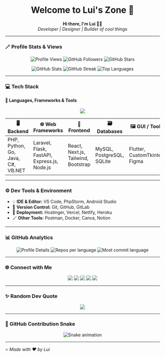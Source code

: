 <!-- Profile README for lstvelasco -->
<h1 align="center">Welcome to Lui's Zone 👋</h1>

<p align="center">
  <b>Hi there, I'm Lui 👨‍💻</b><br>
  <i>Developer | Designer | Builder of cool things</i>
</p>

---

### 🪄 Profile Stats & Views
<p align="center">
  <img src="https://komarev.com/ghpvc/?username=lstvelasco&color=brightgreen&style=for-the-badge" alt="Profile Views" />
  <img src="https://img.shields.io/github/followers/lstvelasco?label=Followers&style=for-the-badge&color=blue" alt="GitHub Followers" />
  <img src="https://img.shields.io/github/stars/lstvelasco?label=Stars&style=for-the-badge&color=yellow" alt="GitHub Stars" />
</p>

<p align="center">
  <img src="https://github-readme-stats.vercel.app/api?username=lstvelasco&show_icons=true&theme=radical" alt="GitHub Stats" />
  <img src="https://github-readme-streak-stats.herokuapp.com/?user=lstvelasco&theme=radical" alt="GitHub Streak" />
  <img src="https://github-readme-stats.vercel.app/api/top-langs/?username=lstvelasco&layout=compact&theme=radical" alt="Top Languages" />
</p>

---

### 💻 Tech Stack

#### 🧩 Languages, Frameworks & Tools
<p align="center">
  <img src="https://skillicons.dev/icons?i=php,laravel,js,ts,html,css,python,java,cs,go,nodejs,express,react,nextjs,tailwind,bootstrap,flutter,mysql,postgres,sqlite,git,github,vscode,figma" />
</p>

| 🖥️ Backend | 🌐 Web Frameworks | 🎨 Frontend | 🗃️ Databases | 🖼️ GUI / Tools |
|-------------|------------------|-------------|--------------|----------------|
| PHP, Python, Go, Java, C#, VB.NET | Laravel, Flask, FastAPI, Express.js, Node.js | React, Next.js, Tailwind, Bootstrap | MySQL, PostgreSQL, SQLite | Flutter, CustomTkinter, Figma |

---

### ⚙️ Dev Tools & Environment

- 💡 **IDE & Editor:** VS Code, PhpStorm, Android Studio  
- 🧰 **Version Control:** Git, GitHub, GitLab  
- 🐳 **Deployment:** Hostinger, Vercel, Netlify, Heroku  
- 🪄 **Other Tools:** Postman, Docker, Canva, Notion  

---

### 📊 GitHub Analytics
<p align="center">
  <img src="https://github-profile-summary-cards.vercel.app/api/cards/profile-details?username=lstvelasco&theme=radical" alt="Profile Details" />
  <img src="https://github-profile-summary-cards.vercel.app/api/cards/repos-per-language?username=lstvelasco&theme=radical" alt="Repos per language" />
  <img src="https://github-profile-summary-cards.vercel.app/api/cards/most-commit-language?username=lstvelasco&theme=radical" alt="Most commit language" />
</p>

---

### 🌐 Connect with Me
<p align="center">
  <a href="https://facebook.com/yourprofile"><img src="https://img.shields.io/badge/Facebook-%231877F2.svg?&style=for-the-badge&logo=facebook&logoColor=white" /></a>
  <a href="https://twitter.com/yourprofile"><img src="https://img.shields.io/badge/Twitter-%231DA1F2.svg?&style=for-the-badge&logo=twitter&logoColor=white" /></a>
  <a href="https://instagram.com/yourprofile"><img src="https://img.shields.io/badge/Instagram-%23E4405F.svg?&style=for-the-badge&logo=instagram&logoColor=white" /></a>
  <a href="https://linkedin.com/in/yourprofile"><img src="https://img.shields.io/badge/LinkedIn-%230077B5.svg?&style=for-the-badge&logo=linkedin&logoColor=white" /></a>
  <a href="https://buymeacoffee.com/lstvelasco4"><img src="https://img.shields.io/badge/Buy_Me_A_Coffee-%23FFDD00.svg?&style=for-the-badge&logo=buy-me-a-coffee&logoColor=black" /></a>
</p>

---

### ✨ Random Dev Quote
<p align="center">
  <img src="https://quotes-github-readme.vercel.app/api?type=horizontal&theme=radical" />
</p>

---

### 🐍 GitHub Contribution Snake
<p align="center">
  <img src="https://github.com/lstvelasco/lstvelasco/blob/output/github-contribution-grid-snake.svg" alt="Snake animation" />
</p>

---

⭐️ *Made with ❤️ by Lui*
